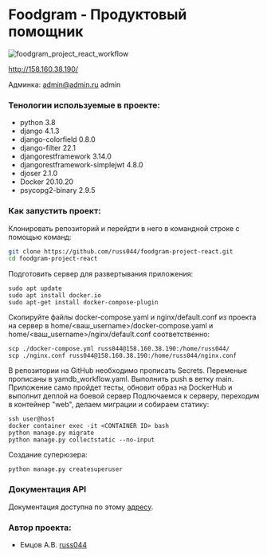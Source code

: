 # Foodgram - Продуктовый помощник
![foodgram_project_react_workflow](https://github.com/russ044/foodgram-project-react/actions/workflows/foodgram_workflow.yml/badge.svg)

http://158.160.38.190/

Админка:
admin@admin.ru
admin

### Тенологии используемые в проекте:
- python 3.8
- django 4.1.3
- django-colorfield 0.8.0
- django-filter 22.1
- djangorestframework 3.14.0
- djangorestframework-simplejwt 4.8.0
- djoser 2.1.0
- Docker 20.10.20
- psycopg2-binary 2.9.5

### Как запустить проект:
Клонировать репозиторий и перейдти в него в командной строке с помощью команд:
```sh
git clone https://github.com/russ044/foodgram-project-react.git
cd foodgram-project-react
```

Подготовить сервер для развертывания приложения:
```
sudo apt update
sudo apt install docker.io
sudo apt-get install docker-compose-plugin
```
Скопируйте файлы docker-compose.yaml и nginx/default.conf из проекта на сервер в home/<ваш_username>/docker-compose.yaml и home/<ваш_username>/nginx/default.conf соответственно:
```
scp ./docker-compose.yml russ044@158.160.38.190:/home/russ044/
scp ./nginx.conf russ044@158.160.38.190:/home/russ044/nginx.conf
```
В репозитории на GitHub необходимо прописать Secrets. Переменые прописаны в yamdb_workflow.yaml.
Выполнить push в ветку main. Приложение само пройдет тесты, обновит образ на DockerHub и выполнит деплой на боевой сервер
Подлючаемся к серверу, переходим в контейнер "web", делаем миграции и собираем статику:
```
ssh user@host
docker container exec -it <CONTAINER ID> bash
python manage.py migrate
python manage.py collectstatic --no-input
```
Создание суперюзера:
```
python manage.py createsuperuser
```
### Документация API
Документация доступна по этому [адресу](http://127.0.0.1/redoc).

### Автор проекта:
- Емцов А.В.  [russ044](https://github.com/russ044)
